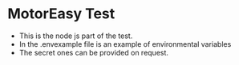 # MotorEasy Test
* This is the node js part of the test.
* In the .envexample file is an example of environmental variables
* The secret ones can be provided on request. 
